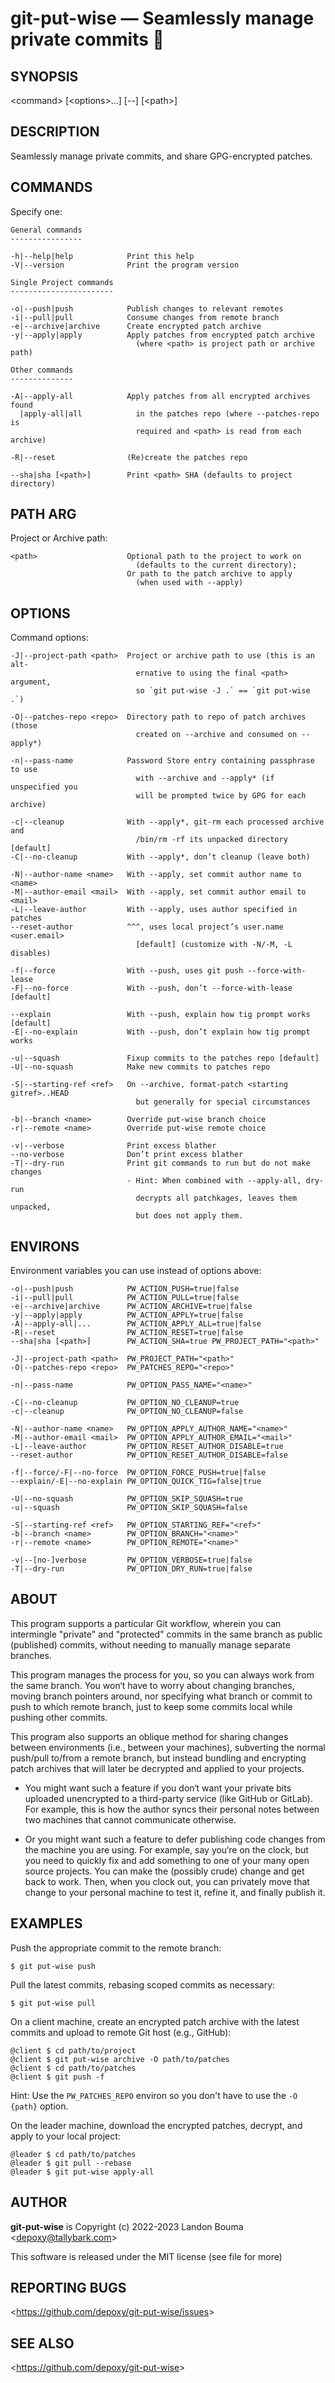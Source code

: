 git-put-wise — Seamlessly manage private commits 🥨
===================================================

## SYNOPSIS

<git put-wise> &lt;command&gt; [&lt;options&gt;...] [--] [&lt;path&gt;]

## DESCRIPTION

  Seamlessly manage private commits, and share GPG-encrypted patches.

## COMMANDS

  Specify one:

    General commands
    ----------------

    -h|--help|help            Print this help
    -V|--version              Print the program version

    Single Project commands
    -----------------------

    -o|--push|push            Publish changes to relevant remotes
    -i|--pull|pull            Consume changes from remote branch
    -e|--archive|archive      Create encrypted patch archive
    -y|--apply|apply          Apply patches from encrypted patch archive
                                (where <path> is project path or archive path)

    Other commands
    --------------

    -A|--apply-all            Apply patches from all encrypted archives found
      |apply-all|all            in the patches repo (where --patches-repo is
                                required and <path> is read from each archive)

    -R|--reset                (Re)create the patches repo

    --sha|sha [<path>]        Print <path> SHA (defaults to project directory)

## PATH ARG

  Project or Archive path:

    <path>                    Optional path to the project to work on
                                (defaults to the current directory);
                              Or path to the patch archive to apply
                                (when used with --apply)

## OPTIONS

  Command options:

    -J|--project-path <path>  Project or archive path to use (this is an alt-
                                ernative to using the final <path> argument,
                                so `git put-wise -J .` == `git put-wise .`)

    -O|--patches-repo <repo>  Directory path to repo of patch archives (those
                                created on --archive and consumed on --apply*)

    -n|--pass-name            Password Store entry containing passphrase to use
                                with --archive and --apply* (if unspecified you
                                will be prompted twice by GPG for each archive)

    -c|--cleanup              With --apply*, git-rm each processed archive and
                                /bin/rm -rf its unpacked directory [default]
    -C|--no-cleanup           With --apply*, don’t cleanup (leave both)

    -N|--author-name <name>   With --apply, set commit author name to <name>
    -M|--author-email <mail>  With --apply, set commit author email to <mail>
    -L|--leave-author         With --apply, uses author specified in patches
    --reset-author            ^^^, uses local project’s user.name <user.email>
                                [default] (customize with -N/-M, -L disables)

    -f|--force                With --push, uses git push --force-with-lease
    -F|--no-force             With --push, don’t --force-with-lease [default]

    --explain                 With --push, explain how tig prompt works [default]
    -E|--no-explain           With --push, don’t explain how tig prompt works

    -u|--squash               Fixup commits to the patches repo [default]
    -U|--no-squash            Make new commits to patches repo

    -S|--starting-ref <ref>   On --archive, format-patch <starting gitref>..HEAD
                                but generally for special circumstances

    -b|--branch <name>        Override put-wise branch choice
    -r|--remote <name>        Override put-wise remote choice

    -v|--verbose              Print excess blather
    --no-verbose              Don’t print excess blather
    -T|--dry-run              Print git commands to run but do not make changes
                              - Hint: When combined with --apply-all, dry-run
                                decrypts all patchkages, leaves them unpacked,
                                but does not apply them.

## ENVIRONS

  Environment variables you can use instead of options above:

    -o|--push|push            PW_ACTION_PUSH=true|false
    -i|--pull|pull            PW_ACTION_PULL=true|false
    -e|--archive|archive      PW_ACTION_ARCHIVE=true|false
    -y|--apply|apply          PW_ACTION_APPLY=true|false
    -A|--apply-all|...        PW_ACTION_APPLY_ALL=true|false
    -R|--reset                PW_ACTION_RESET=true|false
    --sha|sha [<path>]        PW_ACTION_SHA=true PW_PROJECT_PATH="<path>"

    -J|--project-path <path>  PW_PROJECT_PATH="<path>"
    -O|--patches-repo <repo>  PW_PATCHES_REPO="<repo>"

    -n|--pass-name            PW_OPTION_PASS_NAME="<name>"

    -C|--no-cleanup           PW_OPTION_NO_CLEANUP=true
    -c|--cleanup              PW_OPTION_NO_CLEANUP=false

    -N|--author-name <name>   PW_OPTION_APPLY_AUTHOR_NAME="<name>"
    -M|--author-email <mail>  PW_OPTION_APPLY_AUTHOR_EMAIL="<mail>"
    -L|--leave-author         PW_OPTION_RESET_AUTHOR_DISABLE=true
    --reset-author            PW_OPTION_RESET_AUTHOR_DISABLE=false

    -f|--force/-F|--no-force  PW_OPTION_FORCE_PUSH=true|false
    --explain/-E|--no-explain PW_OPTION_QUICK_TIG=false|true

    -U|--no-squash            PW_OPTION_SKIP_SQUASH=true
    -u|--squash               PW_OPTION_SKIP_SQUASH=false

    -S|--starting-ref <ref>   PW_OPTION_STARTING_REF="<ref>"
    -b|--branch <name>        PW_OPTION_BRANCH="<name>"
    -r|--remote <name>        PW_OPTION_REMOTE="<name>"

    -v|--[no-]verbose         PW_OPTION_VERBOSE=true|false
    -T|--dry-run              PW_OPTION_DRY_RUN=true|false

## ABOUT

This program supports a particular Git workflow, wherein you can
intermingle "private" and "protected" commits in the same branch
as public (published) commits, without needing to manually manage
separate branches.

This program manages the process for you, so you can always work
from the same branch. You won‘t have to worry about changing
branches, moving branch pointers around, nor specifying what
branch or commit to push to which remote branch, just to keep
some commits local while pushing other commits.

This program also supports an oblique method for sharing changes
between environments (i.e., between your machines), subverting the
normal push/pull to/from a remote branch, but instead bundling and
encrypting patch archives that will later be decrypted and applied
to your projects.

- You might want such a feature if you don‘t want your private bits
  uploaded unencrypted to a third-party service (like GitHub or
  GitLab). For example, this is how the author syncs their personal
  notes between two machines that cannot communicate otherwise.

- Or you might want such a feature to defer publishing code changes
  from the machine you are using. For example, say you‘re on the
  clock, but you need to quickly fix and add something to one of
  your many open source projects. You can make the (possibly crude)
  change and get back to work. Then, when you clock out, you can
  privately move that change to your personal machine to test it,
  refine it, and finally publish it.

## EXAMPLES

  Push the appropriate commit to the remote branch:

    $ git put-wise push

  Pull the latest commits, rebasing scoped commits as necessary:

    $ git put-wise pull

  On a client machine, create an encrypted patch archive with the
  latest commits and upload to remote Git host (e.g., GitHub):

    @client $ cd path/to/project
    @client $ git put-wise archive -O path/to/patches
    @client $ cd path/to/patches
    @client $ git push -f

  Hint: Use the `PW_PATCHES_REPO` environ so you don't have to use
  the `-O {path}` option.

  On the leader machine, download the encrypted patches, decrypt,
  and apply to your local project:

    @leader $ cd path/to/patches
    @leader $ git pull --rebase
    @leader $ git put-wise apply-all

## AUTHOR

**git-put-wise** is Copyright (c) 2022-2023 Landon Bouma &lt;<depoxy@tallybark.com>&gt;

This software is released under the MIT license (see <LICENSE> file for more)

## REPORTING BUGS

&lt;<https://github.com/depoxy/git-put-wise/issues>&gt;

## SEE ALSO

&lt;<https://github.com/depoxy/git-put-wise>&gt;
